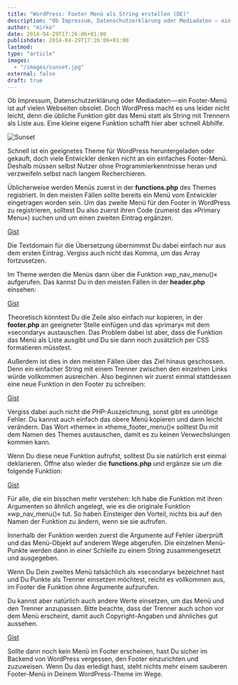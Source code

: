 ```yaml
---
title: "WordPress: Footer Menü als String erstellen (DE)"
description: "Ob Impressum, Datenschutzerklärung oder Mediadaten — ein Footer-Menü ist auf vielen Webseiten obsolet."
author: "mirko"
date: 2014-04-29T17:26:06+01:00
publishdate: 2014-04-29T17:26:06+01:00
lastmod: 
type: "article"
images:
  - "/images/sunset.jpg"
external: false
draft: true
---
```


Ob Impressum, Datenschutzerklärung oder Mediadaten — ein Footer-Menü ist auf vielen Webseiten obsolet. Doch WordPress macht es uns leider nicht leicht, denn die übliche Funktion gibt das Menü statt als String mit Trennern als Liste aus. Eine kleine eigene Funktion schafft hier aber schnell Abhilfe.

![Sunset](/images/sunset.jpg "Sunset")

Schnell ist ein geeignetes Theme für WordPress heruntergeladen oder gekauft, doch viele Entwickler denken nicht an ein einfaches Footer-Menü. Deshalb müssen selbst Nutzer ohne Programmierkenntnisse heran und verzweifeln selbst nach langem Recherchieren.

Üblicherweise werden Menüs zuerst in der **functions.php** des Themes registriert. In den meisten Fällen sollte bereits ein Menü vom Entwickler eingetragen worden sein. Um das zweite Menü für den Footer in WordPress zu registrieren, solltest Du also zuerst ihren Code (zumeist das »Primary Menu«) suchen und um einen zweiten Eintrag ergänzen.

[Gist](https://gist.github.com/mirkoschubert/334c7909e0692832ed30c20b54d1f80d)

Die Textdomain für die Übersetzung übernimmst Du dabei einfach nur aus dem ersten Eintrag. Vergiss auch nicht das Komma, um das Array fortzusetzen.

Im Theme werden die Menüs dann über die Funktion »wp_nav_menu()« aufgerufen. Das kannst Du in den meisten Fällen in der **header.php** einsehen:

[Gist](https://gist.github.com/mirkoschubert/e6c4c81349f71e6da85e59ad99a19fe9)

Theoretisch könntest Du die Zeile also einfach nur kopieren, in der **footer.php** an geeigneter Stelle einfügen und das »primary« mit dem »secondary« austauschen. Das Problem dabei ist aber, dass die Funktion das Menü als Liste ausgibt und Du sie dann noch zusätzlich per CSS formatieren müsstest.

Außerdem ist dies in den meisten Fällen über das Ziel hinaus geschossen. Denn ein einfacher String mit einem Trenner zwischen den einzelnen Links würde vollkommen ausreichen. Also beginnen wir zuerst einmal stattdessen eine neue Funktion in den Footer zu schreiben:

[Gist](https://gist.github.com/mirkoschubert/30724a7c7860e2bb5ad04200509857e2)

Vergiss dabei auch nicht die PHP-Auszeichnung, sonst gibt es unnötige Fehler. Du kannst auch einfach das obere Menü kopieren und dann leicht verändern. Das Wort »theme« in »theme_footer_menu()« solltest Du mit dem Namen des Themes austauschen, damit es zu keinen Verwechslungen kommen kann.

Wenn Du diese neue Funktion aufrufst, solltest Du sie natürlich erst einmal deklarieren. Öffne also wieder die **functions.php** und ergänze sie um die folgende Funktion:

[Gist](https://gist.github.com/mirkoschubert/ea70af215a18de691279)

Für alle, die ein bisschen mehr verstehen: Ich habe die Funktion mit ihren Argumenten so ähnlich angelegt, wie es die originale Funktion »wp_nav_menu()« tut. So haben Einsteiger den Vorteil, nichts bis auf den Namen der Funktion zu ändern, wenn sie sie aufrufen.

Innerhalb der Funktion werden zuerst die Argumente auf Fehler überprüft und das Menü-Objekt auf anderem Wege abgerufen. Die einzelnen Menü-Punkte werden dann in einer Schleife zu einem String zusammengesetzt und ausgegeben.

Wenn Du Dein zweites Menü tatsächlich als »secondary« bezeichnet hast und Du Punkte als Trenner einsetzen möchtest, reicht es vollkommen aus, im Footer die Funktion ohne Argumente aufzurufen.

Du kannst aber natürlich auch andere Werte einsetzen, um das Menü und den Trenner anzupassen. Bitte beachte, dass der Trenner auch schon vor dem Menü erscheint, damit auch Copyright-Angaben und ähnliches gut aussehen.

[Gist](https://gist.github.com/mirkoschubert/cea7908bff120434bcf8fd1790984f1d)

Sollte dann noch kein Menü im Footer erscheinen, hast Du sicher im Backend von WordPress vergessen, den Footer einzurichten und zuzuweisen. Wenn Du das erledigt hast, steht nichts mehr einem sauberen Footer-Menü in Deinem WordPress-Theme im Wege.